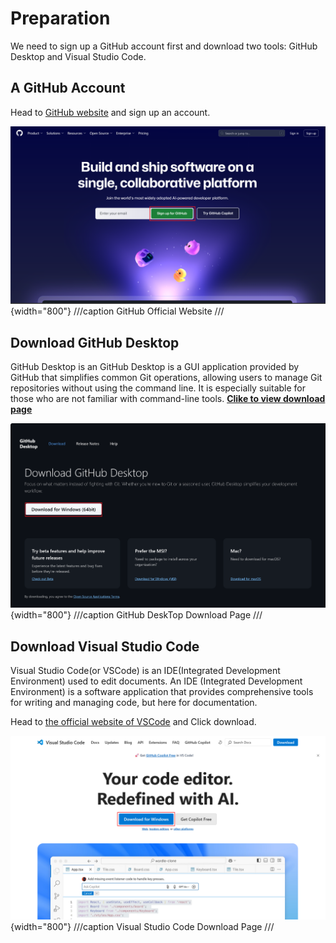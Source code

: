 # Preparation

We need to sign up a GitHub account first and download two tools: GitHub Desktop and Visual Studio Code.

## A GitHub Account

Head to [GitHub website](https://github.com/) and sign up an account.

![github-desktop-download](assets/github-official-website.png){width="800"}
///caption
GitHub Official Website
///

## Download GitHub Desktop

GitHub Desktop is an GitHub Desktop is a GUI application provided by GitHub that simplifies common Git operations, allowing users to manage Git repositories without using the command line. It is especially suitable for those who are not familiar with command-line tools. [**Clike to view download page**](https://desktop.github.com/download/)

![github-desktop-download](assets/github-desktop-download.png){width="800"}
///caption
GitHub DeskTop Download Page
///

## Download Visual Studio Code

Visual Studio Code(or VSCode) is an IDE(Integrated Development Environment) used to edit documents. An IDE (Integrated Development Environment) is a software application that provides comprehensive tools for writing and managing code, but here for documentation.

Head to [the official website of VSCode](https://code.visualstudio.com/) and Click download.

![vscode-download](assets/download-vscode.png){width="800"}
///caption
Visual Studio Code Download Page
///
